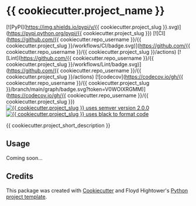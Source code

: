# {{ cookiecutter.project_name }}

[![PyPI](https://img.shields.io/pypi/v/{{ cookiecutter.project_slug }}.svg)](https://pypi.python.org/pypi/{{ cookiecutter.project_slug }})
[![CI](https://github.com/{{ cookiecutter.repo_username }}/{{ cookiecutter.project_slug }}/workflows/CI/badge.svg)](https://github.com/{{ cookiecutter.repo_username }}/{{ cookiecutter.project_slug }}/actions)
[![Lint](https://github.com/{{ cookiecutter.repo_username }}/{{ cookiecutter.project_slug }}/workflows/Lint/badge.svg)](https://github.com/{{ cookiecutter.repo_username }}/{{ cookiecutter.project_slug }}/actions)
[![codecov](https://codecov.io/gh/{{ cookiecutter.repo_username }}/{{ cookiecutter.project_slug }}/branch/main/graph/badge.svg?token=V0WOIXRGMM)](https://codecov.io/gh/{{ cookiecutter.repo_username }}/{{ cookiecutter.project_slug }})
[![{{ cookiecutter.project_slug }} uses semver version 2.0.0](https://img.shields.io/badge/-semver%20v2.0.0-22bfda)](https://semver.org/spec/v2.0.0.html)
[![{{ cookiecutter.project_slug }} uses black to format code](https://img.shields.io/badge/code%20style-black-000000.svg)](https://github.com/psf/black)

{{ cookiecutter.project_short_description }}

## Usage

Coming soon...

## Credits

This package was created with [Cookiecutter](https://github.com/audreyr/cookiecutter) and Floyd Hightower's [Python project template](https://github.com/fhightower-templates/python-project-template).
